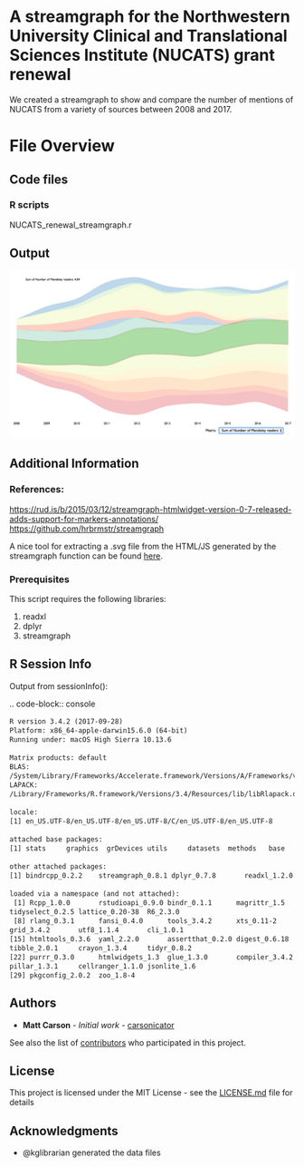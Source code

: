 # A streamgraph for the Northwestern University Clinical and Translational Sciences Institute (NUCATS) grant renewal

We created a streamgraph to show and compare the number of mentions of NUCATS from a variety of sources between 2008 and 2017.

# File Overview

## Code files

### R scripts

NUCATS_renewal_streamgraph.r

## Output

![NUCATS Streamgraph](https://github.com/carsonicator/GalterDataLab/blob/master/NUCATS_renewal_streamgraph/Images/streamgraph_output_example.png "Example use of the interactive HTML output of this script")

## Additional Information

### References:
https://rud.is/b/2015/03/12/streamgraph-htmlwidget-version-0-7-released-adds-support-for-markers-annotations/
https://github.com/hrbrmstr/streamgraph

A nice tool for extracting a .svg file from the HTML/JS generated by the streamgraph function can be found [here](https://nytimes.github.io/svg-crowbar/).

### Prerequisites

This script requires the following libraries:

1. readxl
2. dplyr
3. streamgraph

## R Session Info
Output from sessionInfo():

.. code-block:: console

    R version 3.4.2 (2017-09-28)
    Platform: x86_64-apple-darwin15.6.0 (64-bit)
    Running under: macOS High Sierra 10.13.6

    Matrix products: default
    BLAS: /System/Library/Frameworks/Accelerate.framework/Versions/A/Frameworks/vecLib.framework/Versions/A/libBLAS.dylib
    LAPACK: /Library/Frameworks/R.framework/Versions/3.4/Resources/lib/libRlapack.dylib

    locale:
    [1] en_US.UTF-8/en_US.UTF-8/en_US.UTF-8/C/en_US.UTF-8/en_US.UTF-8

    attached base packages:
    [1] stats     graphics  grDevices utils     datasets  methods   base     

    other attached packages:
    [1] bindrcpp_0.2.2    streamgraph_0.8.1 dplyr_0.7.8       readxl_1.2.0     

    loaded via a namespace (and not attached):
     [1] Rcpp_1.0.0       rstudioapi_0.9.0 bindr_0.1.1      magrittr_1.5     tidyselect_0.2.5 lattice_0.20-38  R6_2.3.0        
     [8] rlang_0.3.1      fansi_0.4.0      tools_3.4.2      xts_0.11-2       grid_3.4.2       utf8_1.1.4       cli_1.0.1       
    [15] htmltools_0.3.6  yaml_2.2.0       assertthat_0.2.0 digest_0.6.18    tibble_2.0.1     crayon_1.3.4     tidyr_0.8.2     
    [22] purrr_0.3.0      htmlwidgets_1.3  glue_1.3.0       compiler_3.4.2   pillar_1.3.1     cellranger_1.1.0 jsonlite_1.6    
    [29] pkgconfig_2.0.2  zoo_1.8-4

## Authors

* **Matt Carson** - *Initial work* - [carsonicator](https://github.com/carsonicator)

See also the list of [contributors](https://github.com/your/project/contributors) who participated in this project.

## License

This project is licensed under the MIT License - see the [LICENSE.md](LICENSE.md) file for details

## Acknowledgments

* @kglibrarian generated the data files

